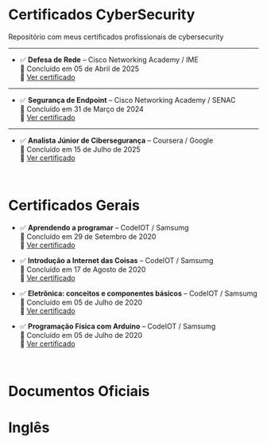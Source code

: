 # Certificados CyberSecurity
Repositório com meus certificados profissionais de cybersecurity

---

- ✅ **Defesa de Rede** – Cisco Networking Academy / IME  
  📅 Concluído em 05 de Abril de 2025  
  🔗 [Ver certificado](https://github.com/JoshuaPortfolioXL/Certificados/blob/main/Defesa-de-Rede-IME-2025.pdf)

---

- ✅ **Segurança de Endpoint** – Cisco Networking Academy / SENAC  
  📅 Concluído em 31 de Março de 2024  
  🔗 [Ver certificado](https://github.com/JoshuaPortfolioXL/Certificados/blob/main/Seguran%C3%A7a%20de%20endpoint%20SENAC.pdf)

---

- ✅ **Analista Júnior de Cibersegurança** – Coursera / Google  
  📅 Concluído em 15 de Julho de 2025  
  🔗 [Ver certificado](https://github.com/JoshuaPortfolioXL/Certificados/blob/main/Google%20Cybersecurity%20Professional%20Certificate%20V2.pdf)

<br/>

# Certificados Gerais

- ✅ **Aprendendo a programar** – CodeIOT / Samsumg   
  📅 Concluído em 29 de Setembro de 2020   
  🔗 [Ver certificado](https://github.com/JoshuaPortfolioXL/Certificados/blob/main/Aprendendo%20a%20programar.pdf)

- ✅ **Introdução a Internet das Coisas** – CodeIOT / Samsumg   
  📅 Concluído em 17 de Agosto de 2020   
  🔗 [Ver certificado](https://github.com/JoshuaPortfolioXL/Certificados/blob/main/Introdu%C3%A7%C3%A3o%20%C3%A0%20Internet%20das%20Coisas.pdf)

- ✅ **Eletrônica: conceitos e componentes básicos** – CodeIOT / Samsumg  
  📅 Concluído em 05 de Julho de 2020   
  🔗 [Ver certificado](https://github.com/JoshuaPortfolioXL/Certificados/blob/main/Eletr%C3%B4nica%20-%20conceitos%20e%20componentes%20b%C3%A1sicos.pdf)

- ✅ **Programação Física com Arduino** – CodeIOT / Samsumg  
  📅 Concluído em 05 de Julho de 2020   
  🔗 [Ver certificado](https://github.com/JoshuaPortfolioXL/Certificados/blob/main/Programa%C3%A7%C3%A3o%20f%C3%ADsica%20com%20Arduino.pdf)

<br/>

# Documentos Oficiais




# Inglês



